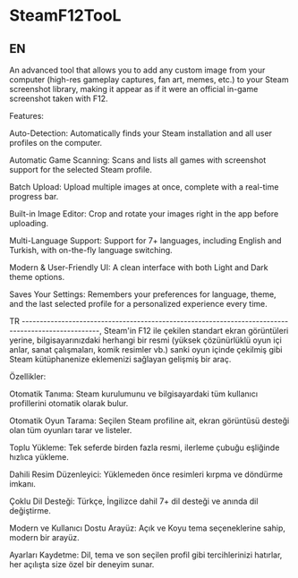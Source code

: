 # SteamF12TooL
EN
---------------------------------------------------------------------------------------------------
An advanced tool that allows you to add any custom image from your computer (high-res gameplay captures, fan art, memes, etc.) to your Steam screenshot library, making it appear as if it were an official in-game screenshot taken with F12.

Features:

Auto-Detection: Automatically finds your Steam installation and all user profiles on the computer.

Automatic Game Scanning: Scans and lists all games with screenshot support for the selected Steam profile.

Batch Upload: Upload multiple images at once, complete with a real-time progress bar.

Built-in Image Editor: Crop and rotate your images right in the app before uploading.

Multi-Language Support: Support for 7+ languages, including English and Turkish, with on-the-fly language switching.

Modern & User-Friendly UI: A clean interface with both Light and Dark theme options.

Saves Your Settings: Remembers your preferences for language, theme, and the last selected profile for a personalized experience every time.

TR
---------------------------------------------------------------------------------------------------,
Steam'in F12 ile çekilen standart ekran görüntüleri yerine, bilgisayarınızdaki herhangi bir resmi (yüksek çözünürlüklü oyun içi anlar, sanat çalışmaları, komik resimler vb.) sanki oyun içinde çekilmiş gibi Steam kütüphanenize eklemenizi sağlayan gelişmiş bir araç.

Özellikler:

Otomatik Tanıma: Steam kurulumunu ve bilgisayardaki tüm kullanıcı profillerini otomatik olarak bulur.

Otomatik Oyun Tarama: Seçilen Steam profiline ait, ekran görüntüsü desteği olan tüm oyunları tarar ve listeler.

Toplu Yükleme: Tek seferde birden fazla resmi, ilerleme çubuğu eşliğinde hızlıca yükleme.

Dahili Resim Düzenleyici: Yüklemeden önce resimleri kırpma ve döndürme imkanı.

Çoklu Dil Desteği: Türkçe, İngilizce dahil 7+ dil desteği ve anında dil değiştirme.

Modern ve Kullanıcı Dostu Arayüz: Açık ve Koyu tema seçeneklerine sahip, modern bir arayüz.

Ayarları Kaydetme: Dil, tema ve son seçilen profil gibi tercihlerinizi hatırlar, her açılışta size özel bir deneyim sunar.